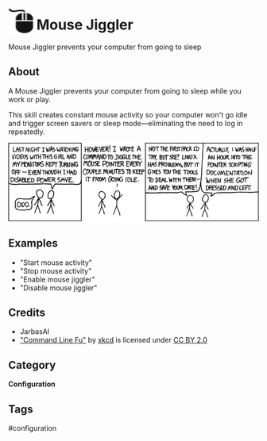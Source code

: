 # <img src='./res/icon/icon.png' card_color='#40DBB0' width='50' height='50' style='vertical-align:bottom'/> Mouse Jiggler

Mouse Jiggler prevents your computer from going to sleep

## About 

A Mouse Jiggler prevents your computer from going to sleep while you work or play. 

This skill creates constant mouse activity so your computer won't go idle and trigger screen savers or sleep mode—eliminating the need to log in repeatedly.
 
![](https://raw.githubusercontent.com/OpenJarbas/jiggle/master/xkcd.png)


## Examples 

* "Start mouse activity"
* "Stop mouse activity"
* "Enable mouse jiggler"
* "Disable mouse jiggler"

## Credits 
- JarbasAl
- ["Command Line Fu"](https://xkcd.com/196/) by [xkcd](https://xkcd.com) is licensed under [CC BY 2.0](https://creativecommons.org/licenses/by/2.0/)


## Category
**Configuration**

## Tags
#configuration